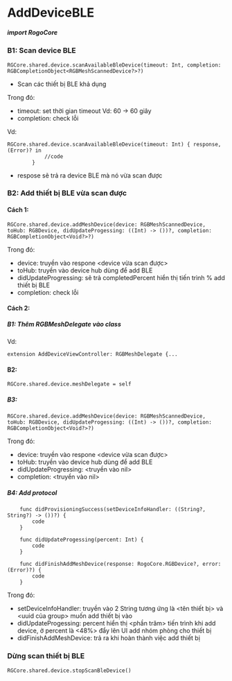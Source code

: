 

# AddDeviceBLE

##### import RogoCore

### B1: Scan device BLE
```
RGCore.shared.device.scanAvailableBleDevice(timeout: Int, completion: RGBCompletionObject<RGBMeshScannedDevice?>?)
```

- Scan các thiết bị BLE khả dụng

Trong đó:
- timeout: set thời gian timeout Vd: 60 -> 60 giây
- completion: check lỗi

Vd: 
```
RGCore.shared.device.scanAvailableBleDevice(timeout: Int) { response, (Error)? in
            //code
        }
 ```       
- respose sẽ trả ra device BLE mà nó vừa scan được
        
### B2: Add thiết bị BLE vừa scan được

#### Cách 1:

```
RGCore.shared.device.addMeshDevice(device: RGBMeshScannedDevice, toHub: RGBDevice, didUpdateProgessing: ((Int) -> ())?, completion: RGBCompletionObject<Void?>?)
```
Trong đó:
- device: truyền vào respone <device vừa scan được>
- toHub: truyền vào device hub dùng để add BLE
- didUpdateProgressing: sẽ trả completedPercent hiển thị tiến trình % add thiết bị BLE
- completion: check lỗi

#### Cách 2:

##### B1: Thêm RGBMeshDelegate vào class

Vd: 
```
extension AddDeviceViewController: RGBMeshDelegate {...
```

#### B2:

```
RGCore.shared.device.meshDelegate = self
```
##### B3:

```
RGCore.shared.device.addMeshDevice(device: RGBMeshScannedDevice, toHub: RGBDevice, didUpdateProgessing: ((Int) -> ())?, completion: RGBCompletionObject<Void?>?)
```

Trong đó:

- device: truyền vào respone <device vừa scan được>
- toHub: truyền vào device hub dùng để add BLE
- didUpdateProgressing: <truyền vào nil>
- completion: <truyền vào nil>

##### B4: Add protocol 

```
    func didProvisioningSuccess(setDeviceInfoHandler: ((String?, String?) -> ())?) {
        code
    }
    
    func didUpdateProgessing(percent: Int) {
        code
    }
    
    func didFinishAddMeshDevice(response: RogoCore.RGBDevice?, error: (Error)?) {
        code
    }
```
Trong đó:

- setDeviceInfoHandler: truyền vào 2 String tương ứng là <tên thiết bị> và <uuid của group> muốn add thiết bị vào
- didUpdateProgessing: percent hiển thị <phần trăm> tiến trình khi add device, ở percent là <48%> đẩy lên UI add nhóm phòng cho thiết bị
- didFinishAddMeshDevice: trả ra <RGBDevice> khi hoàn thành việc add thiết bị

### Dừng scan thiết bị BLE
```
RGCore.shared.device.stopScanBleDevice()
```
